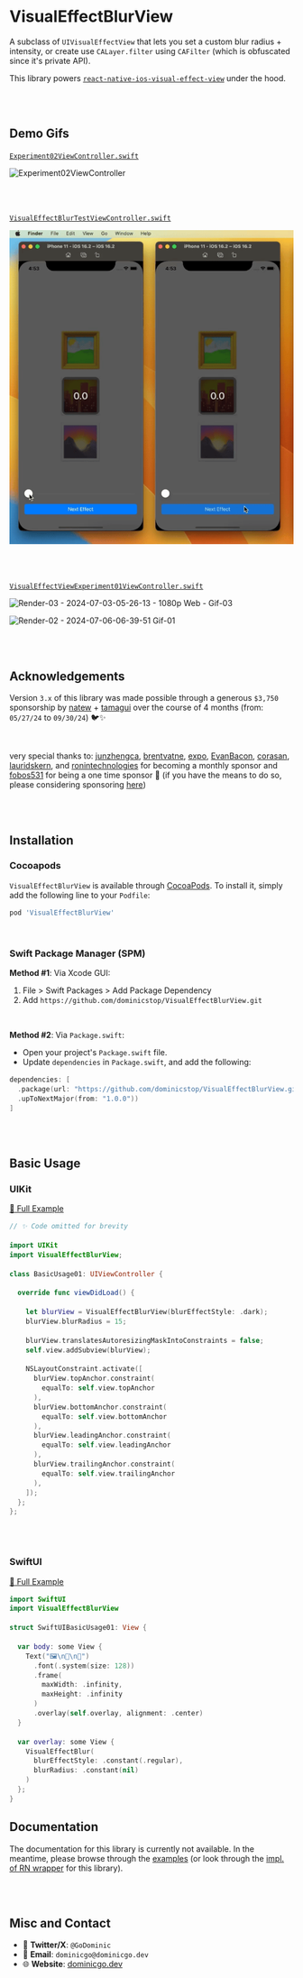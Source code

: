 # VisualEffectBlurView

A subclass of `UIVisualEffectView` that lets you set a custom blur radius + intensity, or create use `CALayer.filter` using `CAFilter` (which is obfuscated since it's private API). 

This library powers [`react-native-ios-visual-effect-view`](https://github.com/dominicstop/react-native-ios-visual-effect-view) under the hood.

<br><br>

## Demo Gifs

[`Experiment02ViewController.swift`](./example/Routes/Experiment02ViewController.swift)

![Experiment02ViewController](./assets/Experiment02ViewController.gif)

<br><br>

[`VisualEffectBlurTestViewController.swift`](./example/Routes/VisualEffectBlurTestViewController.swift)

![VisualEffectBlurTestViewController](./assets/VisualEffectBlurTestViewController.gif)

<br><br>

[`VisualEffectViewExperiment01ViewController.swift`](./example/Routes/VisualEffectViewExperiment01ViewController.swift)

![Render-03 - 2024-07-03-05-26-13 - 1080p Web - Gif-03](./assets/Demo-VisualEffectBlurTestViewController-01.gif)

![Render-02 - 2024-07-06-06-39-51 Gif-01](./assets/Demo-VisualEffectBlurTestViewController-02.gif)

<br><br>

## Acknowledgements

Version `3.x` of this library was made possible through a generous `$3,750` sponsorship by [natew](https://github.com/natew) + [tamagui](https://github.com/tamagui/tamagui) over the course of 4 months (from: `05/27/24` to `09/30/24`) 🐦✨

<br>

very special thanks to: [junzhengca](https://github.com/junzhengca), [brentvatne](https://github.com/brentvatne), [expo](https://github.com/expo), [EvanBacon](https://github.com/EvanBacon), [corasan](https://github.com/corasan), [lauridskern](https://github.com/lauridskern), and [ronintechnologies](https://github.com/ronintechnologies) for becoming a monthly sponsor and [fobos531](https://github.com/fobos531) for being a one time sponsor 🥺 (if you have the means to do so, please considering sponsoring [here](https://github.com/sponsors/dominicstop))

<br><br>

## Installation

### Cocoapods

`VisualEffectBlurView` is available through [CocoaPods](https://cocoapods.org). To install it, simply add the following line to your `Podfile`:

```ruby
pod 'VisualEffectBlurView'
```

<br>

### Swift Package Manager (SPM)

**Method #1**: Via Xcode GUI:

1. File > Swift Packages > Add Package Dependency
2. Add `https://github.com/dominicstop/VisualEffectBlurView.git`

<br>

**Method #2**: Via `Package.swift`:

* Open your project's `Package.swift` file.
* Update `dependencies` in `Package.swift`, and add the following:

```swift
dependencies: [
  .package(url: "https://github.com/dominicstop/VisualEffectBlurView.git",
  .upToNextMajor(from: "1.0.0"))
]
```

<br><br>

## Basic Usage

### UIKit

[🔗 Full Example](./example/Examples/BasicUsage01.swift)

```swift
// ✨ Code omitted for brevity

import UIKit
import VisualEffectBlurView;

class BasicUsage01: UIViewController {

  override func viewDidLoad() {
  	
    let blurView = VisualEffectBlurView(blurEffectStyle: .dark);
    blurView.blurRadius = 15;

    blurView.translatesAutoresizingMaskIntoConstraints = false;
    self.view.addSubview(blurView);
    
    NSLayoutConstraint.activate([
      blurView.topAnchor.constraint(
        equalTo: self.view.topAnchor
      ),
      blurView.bottomAnchor.constraint(
        equalTo: self.view.bottomAnchor
      ),
      blurView.leadingAnchor.constraint(
        equalTo: self.view.leadingAnchor
      ),
      blurView.trailingAnchor.constraint(
        equalTo: self.view.trailingAnchor
      ),
    ]);
  };
};

```

<br><br>

### SwiftUI

[🔗 Full Example](./example/Examples/VisualEffectBlurTestViewController.swift)

```swift
import SwiftUI
import VisualEffectBlurView

struct SwiftUIBasicUsage01: View {

  var body: some View {
    Text("🖼️\n🌆\n🌄")
      .font(.system(size: 128))
      .frame(
        maxWidth: .infinity,
        maxHeight: .infinity
      )
      .overlay(self.overlay, alignment: .center)
  }
  
  var overlay: some View {
    VisualEffectBlur(
      blurEffectStyle: .constant(.regular),
      blurRadius: .constant(nil)
    )
  };
}
```



## Documentation

The documentation for this library is currently not available. In the meantime, please browse through the [examples](./VisualEffectBlurView/example/Routes) (or look through the [impl. of RN wrapper](https://github.com/dominicstop/react-native-ios-visual-effect-view/blob/main/ios/RNIBlurView/RNIBlurViewDelegate.swift) for this library).

<br><br>

## Misc and Contact

* 🐤 **Twitter/X**: `@GoDominic`
* 💌 **Email**: `dominicgo@dominicgo.dev`
* 🌐 **Website**: [dominicgo.dev](https://dominicgo.dev)
